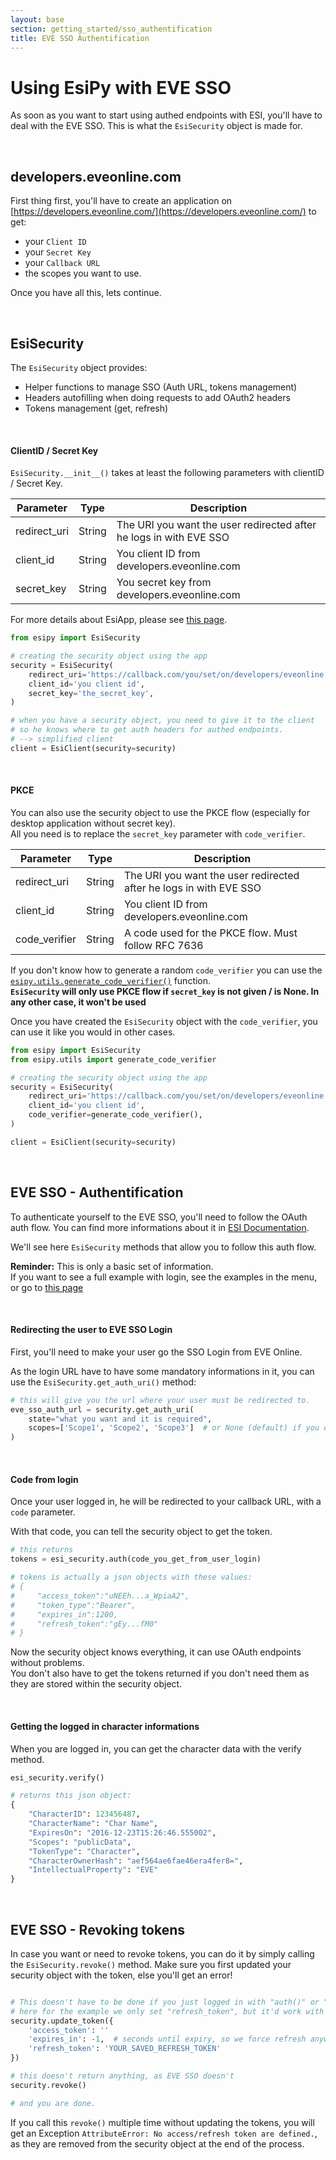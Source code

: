 ```yaml
---
layout: base
section: getting_started/sso_authentification
title: EVE SSO Authentification
---
```

# Using EsiPy with EVE SSO

As soon as you want to start using authed endpoints with ESI, you'll have to deal with the EVE SSO. This is what the `EsiSecurity` object is made for.

&nbsp;

## developers.eveonline.com

First thing first, you'll have to create an application on [https://developers.eveonline.com/](https://developers.eveonline.com/) to get:
* your `Client ID`
* your `Secret Key`
* your `Callback URL`
* the scopes you want to use.

Once you have all this, lets continue.

&nbsp;

## EsiSecurity

The `EsiSecurity` object provides:
* Helper functions to manage SSO (Auth URL, tokens management)
* Headers autofilling when doing requests to add OAuth2 headers
* Tokens management (get, refresh)

&nbsp;

#### ClientID / Secret Key

`EsiSecurity.__init__()` takes at least the following parameters with clientID / Secret Key. 

Parameter | Type | Description
--- | --- | ---
redirect_uri | String | The URI you want the user redirected after he logs in with EVE SSO
client_id | String | You client ID from developers.eveonline.com
secret_key | String | You secret key from developers.eveonline.com

<div class="alert alert-dismissible alert-info">
    For more details about EsiApp, please see <a href="/EsiPy/api/esisecurity/">this page</a>.
</div>

```python
from esipy import EsiSecurity

# creating the security object using the app
security = EsiSecurity(
    redirect_uri='https://callback.com/you/set/on/developers/eveonline',
    client_id='you client id',
    secret_key='the_secret_key',
)

# when you have a security object, you need to give it to the client
# so he knows where to get auth headers for authed endpoints.
# --> simplified client
client = EsiClient(security=security)
```

&nbsp;

#### PKCE

You can also use the security object to use the PKCE flow (especially for desktop application without secret key). <br>
All you need is to replace the `secret_key` parameter with `code_verifier`.

Parameter | Type | Description
--- | --- | ---
redirect_uri | String | The URI you want the user redirected after he logs in with EVE SSO
client_id | String | You client ID from developers.eveonline.com
code_verifier | String | A code used for the PKCE flow. Must follow RFC 7636

If you don't know how to generate a random `code_verifier` you can use the [`esipy.utils.generate_code_verifier()`](https://github.com/Kyria/EsiPy/blob/master/esipy/utils.py#L48) function.<br>
**`EsiSecurity` will only use PKCE flow if `secret_key` is not given / is None. In any other case, it won't be used**

Once you have created the `EsiSecurity` object with the `code_verifier`, you can use it like you would in other cases. 

```python
from esipy import EsiSecurity
from esipy.utils import generate_code_verifier

# creating the security object using the app
security = EsiSecurity(
    redirect_uri='https://callback.com/you/set/on/developers/eveonline',
    client_id='you client id',
    code_verifier=generate_code_verifier(),
)

client = EsiClient(security=security)
```

&nbsp;

## EVE SSO - Authentification

To authenticate yourself to the EVE SSO, you'll need to follow the OAuth auth flow. You can find more informations about it in [ESI Documentation](https://docs.esi.evetech.net/docs/sso/#table-of-contents).

We'll see here `EsiSecurity` methods that allow you to follow this auth flow.

<div class="alert alert-dismissible alert-info">
	<strong>Reminder:</strong> This is only a basic set of information. <br>
	If you want to see a full example with login, see the examples in the menu, or go to <a href="/EsiPy/examples/sso_login_esipy/">this page</a>
</div>

&nbsp;

#### Redirecting the user to EVE SSO Login

First, you'll need to make your user go the SSO Login from EVE Online.

As the login URL have to have some mandatory informations in it, you can use the `EsiSecurity.get_auth_uri()` method:

```python
# this will give you the url where your user must be redirected to.
eve_sso_auth_url = security.get_auth_uri(
	state="what you want and it is required",
	scopes=['Scope1', 'Scope2', 'Scope3']  # or None (default) if you don't need any scope
)
```

&nbsp;

#### Code from login

Once your user logged in, he will be redirected to your callback URL, with a `code` parameter.

With that code, you can tell the security object to get the token.

```python
# this returns
tokens = esi_security.auth(code_you_get_from_user_login)

# tokens is actually a json objects with these values:
# {
#     "access_token":"uNEEh...a_WpiaA2",
#     "token_type":"Bearer",
#     "expires_in":1200,
#     "refresh_token":"gEy...fM0"
# }
```

Now the security object knows everything, it can use OAuth endpoints without problems. <br>
You don't also have to get the tokens returned if you don't need them as they are stored within the security object.

&nbsp;

#### Getting the logged in character informations

When you are logged in, you can get the character data with the verify method.

```python
esi_security.verify()

# returns this json object:
{
    "CharacterID": 123456487,
    "CharacterName": "Char Name",
    "ExpiresOn": "2016-12-23T15:26:46.555002",
    "Scopes": "publicData",
    "TokenType": "Character",
    "CharacterOwnerHash": "aef564ae6fae46era4fer8=",
    "IntellectualProperty": "EVE"
}
```

&nbsp;

## EVE SSO - Revoking tokens

In case you want or need to revoke tokens, you can do it by simply calling the `EsiSecurity.revoke()` method.
Make sure you first updated your security object with the token, else you'll get an error!

```python

# This doesn't have to be done if you just logged in with "auth()" or "refresh()"
# here for the example we only set "refresh_token", but it'd work with only "access_token"
security.update_token({
    'access_token': ''
    'expires_in': -1,  # seconds until expiry, so we force refresh anyway
    'refresh_token': 'YOUR_SAVED_REFRESH_TOKEN'
})

# this doesn't return anything, as EVE SSO doesn't
security.revoke()

# and you are done.
```

If you call this `revoke()` multiple time without updating the tokens, you will get an Exception `AttributeError: No access/refresh token are defined.`, as they are removed from the security object at the end of the process.
